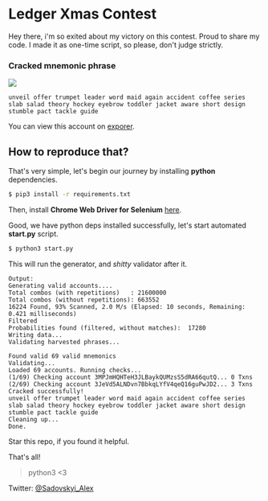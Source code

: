 # Ledger Xmas Contest
Hey there, i'm so exited about my victory on this contest. Proud to share my code. I made it as one-time script, so please, don't judge strictly.

### Cracked mnemonic phrase
![](../assets/seed.jpg)

```
unveil offer trumpet leader word maid again accident coffee series slab salad theory hockey eyebrow toddler jacket aware short design stumble pact tackle guide
```

You can view this account on [exporer](https://www.blockchain.com/btc/address/3JeVd5ALNDvn7BbkqLYfV4qeQ16guPwJD2).

## How to reproduce that?
That's very simple, let's begin our journey by installing **python** dependencies.
```sh
$ pip3 install -r requirements.txt
```
Then, install **Chrome Web Driver for Selenium** [here](https://pypi.org/project/selenium/).

Good, we have python deps installed successfully, let's start automated **start.py** script.
```sh
$ python3 start.py
```

This will run the generator, and *shitty* validator after it.
```
Output:
Generating valid accounts....
Total combos (with repetitions)   : 21600000
Total combos (without repetitions): 663552
16224 Found, 93% Scanned, 2.0 M/s (Elapsed: 10 seconds, Remaining: 0.421 milliseconds)
Filtered
Probabilities found (filtered, without matches):  17280
Writing data...
Validating harvested phrases...

Found valid 69 valid mnemonics
Validating...
Loaded 69 accounts. Running checks...
(1/69) Checking account 3MPJmHQHTeH3JLBaykQUMzsS5dRA66qutQ... 0 Txns
(2/69) Checking account 3JeVd5ALNDvn7BbkqLYfV4qeQ16guPwJD2... 3 Txns
Cracked successfully!
unveil offer trumpet leader word maid again accident coffee series slab salad theory hockey eyebrow toddler jacket aware short design stumble pact tackle guide
Cleaning up...
Done.
```

Star this repo, if you found it helpful.

That's all!

> python3 <3

Twitter: [@Sadovskyi_Alex](https://twitter.com/Sadovskyi_Alex)
